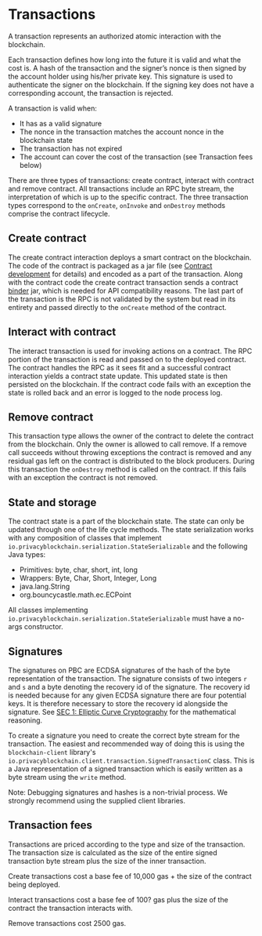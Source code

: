 
# Transactions

A transaction represents an authorized atomic interaction with the blockchain.

Each transaction defines how long into the future it is valid and what the cost is. A hash of the transaction and the signer’s nonce is then signed by the account holder using his/her private key. This signature is used to authenticate the signer on the blockchain. If the signing key does not have a corresponding account, the transaction is rejected.

A transaction is valid when:

- It has as a valid signature
- The nonce in the transaction matches the account nonce in the blockchain state
- The transaction has not expired
- The account can cover the cost of the transaction (see Transaction fees below)

There are three types of transactions: create contract, interact with contract and remove contract. All transactions include an RPC byte stream, the interpretation of which is up to the specific contract. The three transaction types correspond to the `onCreate`, `onInvoke` and `onDestroy` methods comprise the contract lifecycle.

## Create contract

The create contract interaction deploys a smart contract on the blockchain. The code of the contract is packaged as a jar file (see [Contract development](contract-development.md) for details) and encoded as a part of the transaction. Along with the contract code the create contract transaction sends a contract [binder](binders.md) jar, which is needed for API compatibility reasons. The last part of the transaction is the RPC is not validated by the system but read in its entirety and passed directly to the `onCreate` method of the contract.

## Interact with contract

The interact transaction is used for invoking actions on a contract. The RPC portion of the transaction is read and passed on to the deployed contract. The contract handles the RPC as it sees fit and a successful contract interaction yields a contract state update. This updated state is then persisted on the blockchain. If the contract code fails with an exception the state is rolled back and an error is logged to the node process log.

## Remove contract

This transaction type allows the owner of the contract to delete the contract from the blockchain. Only the owner is allowed to call remove. If a remove call succeeds without throwing exceptions the contract is removed and any residual gas left on the contract is distributed to the block producers.
During this transaction the `onDestroy` method is called on the contract. If this fails with an exception the contract is not removed.

## State and storage

The contract state is a part of the blockchain state. The state can only be updated through one of the life cycle methods. The state serialization works with any composition of classes that implement `io.privacyblockchain.serialization.StateSerializable` and the following Java types:

- Primitives: byte, char, short, int, long
- Wrappers: Byte, Char, Short, Integer, Long
- java.lang.String
- org.bouncycastle.math.ec.ECPoint

All classes implementing `io.privacyblockchain.serialization.StateSerializable` must have a no-args constructor.

## Signatures

The signatures on PBC are ECDSA signatures of the hash of the byte representation of the transaction. The signature consists of two integers `r` and `s` and a byte  denoting the recovery id of the signature. The recovery id is needed because for any given ECDSA signature there are four potential keys. It is therefore necessary to store the recovery id alongside the signature. See [SEC 1: Elliptic Curve Cryptography](https://www.secg.org/sec1-v2.pdf) for the mathematical reasoning.

To create a signature you need to create the correct byte stream for the transaction. The easiest and recommended way of doing this is using the `blockchain-client` library's `io.privacyblockchain.client.transaction.SignedTransactionC` class. This is a Java representation of a signed transaction which is easily written as a byte stream using the `write` method.

Note: Debugging signatures and  hashes is a non-trivial process. We strongly recommend using the supplied client libraries.

## Transaction fees

Transactions are priced according to the type and size of the transaction. The transaction size is calculated as the size of the entire signed transaction byte stream plus the size of the inner transaction.

Create transactions cost a base fee of 10,000 gas + the size of the contract being deployed.

Interact transactions cost a base fee of 100? gas plus the size of the  contract the transaction interacts with.

Remove transactions cost 2500 gas.
